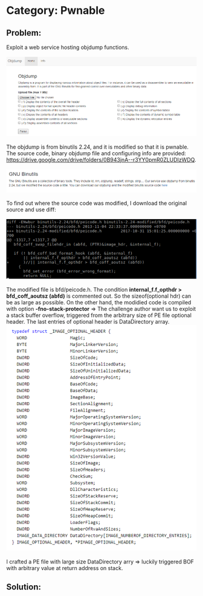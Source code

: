 # Category: Pwnable

## Problem:
Exploit a web service hosting objdump functions.<br /><br />
![alt text](image/objdump_service.PNG "Image - objdump service")<br /><br />
The objdump is from binutils 2.24, and it is modified so that it is pwnable. The source code, binary objdump file and configuring info are provided: https://drive.google.com/drive/folders/0B943jnA--r3YY0pmR0ZLUDIzWDQ. <br /><br />
![alt text](image/objdump_info.PNG "Image - objdump service info page")<br /><br />
To find out where the source code was modified, I download the original source and use diff:<br /><br />
![alt text](image/diff.PNG "Image - modified lines")<br /><br />
The modified file is bfd/peicode.h. The condition **internal_f.f_opthdr > bfd_coff_aoutsz (abfd)** is commented out. So the sizeof(optional hdr) can be as large as possible. On the other hand, the modidied code is compiled with option **-fno-stack-protector** => The challenge author want us to exploit a stack buffer overflow, triggered from the arbitrary size of PE file optional header. The last entries of optional header is DataDirectory array.<br />
![alt text](image/DataDirectory.PNG "Image - Optional header structure")<br /><br />
I crafted a PE file with large size DataDirectory arry => luckily triggered BOF with arbitrary value at return address on stack.
## Solution:


